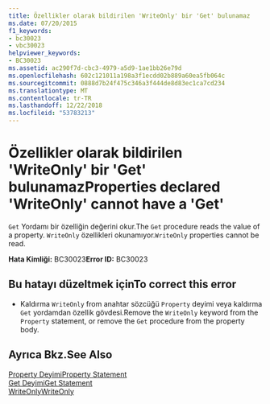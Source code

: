 ```yaml
---
title: Özellikler olarak bildirilen 'WriteOnly' bir 'Get' bulunamaz
ms.date: 07/20/2015
f1_keywords:
- bc30023
- vbc30023
helpviewer_keywords:
- BC30023
ms.assetid: ac290f7d-cbc3-4979-a5d9-1ae1bb26e79d
ms.openlocfilehash: 602c121011a198a3f1ecdd02b889a60ea5fb064c
ms.sourcegitcommit: 0888d7b24f475c346a3f444de8d83ec1ca7cd234
ms.translationtype: MT
ms.contentlocale: tr-TR
ms.lasthandoff: 12/22/2018
ms.locfileid: "53783213"
---
```

# <a name="properties-declared-writeonly-cannot-have-a-get"></a><span data-ttu-id="60398-102">Özellikler olarak bildirilen 'WriteOnly' bir 'Get' bulunamaz</span><span class="sxs-lookup"><span data-stu-id="60398-102">Properties declared 'WriteOnly' cannot have a 'Get'</span></span>
<span data-ttu-id="60398-103">`Get` Yordamı bir özelliğin değerini okur.</span><span class="sxs-lookup"><span data-stu-id="60398-103">The `Get` procedure reads the value of a property.</span></span> <span data-ttu-id="60398-104">`WriteOnly` özellikleri okunamıyor.</span><span class="sxs-lookup"><span data-stu-id="60398-104">`WriteOnly` properties cannot be read.</span></span>  
  
 <span data-ttu-id="60398-105">**Hata Kimliği:** BC30023</span><span class="sxs-lookup"><span data-stu-id="60398-105">**Error ID:** BC30023</span></span>  
  
## <a name="to-correct-this-error"></a><span data-ttu-id="60398-106">Bu hatayı düzeltmek için</span><span class="sxs-lookup"><span data-stu-id="60398-106">To correct this error</span></span>  
  
-   <span data-ttu-id="60398-107">Kaldırma `WriteOnly` from anahtar sözcüğü `Property` deyimi veya kaldırma `Get` yordamdan özellik gövdesi.</span><span class="sxs-lookup"><span data-stu-id="60398-107">Remove the `WriteOnly` keyword from the `Property` statement, or remove the `Get` procedure from the property body.</span></span>  
  
## <a name="see-also"></a><span data-ttu-id="60398-108">Ayrıca Bkz.</span><span class="sxs-lookup"><span data-stu-id="60398-108">See Also</span></span>  
 [<span data-ttu-id="60398-109">Property Deyimi</span><span class="sxs-lookup"><span data-stu-id="60398-109">Property Statement</span></span>](../../visual-basic/language-reference/statements/property-statement.md)  
 [<span data-ttu-id="60398-110">Get Deyimi</span><span class="sxs-lookup"><span data-stu-id="60398-110">Get Statement</span></span>](../../visual-basic/language-reference/statements/get-statement.md)  
 [<span data-ttu-id="60398-111">WriteOnly</span><span class="sxs-lookup"><span data-stu-id="60398-111">WriteOnly</span></span>](../../visual-basic/language-reference/modifiers/writeonly.md)
